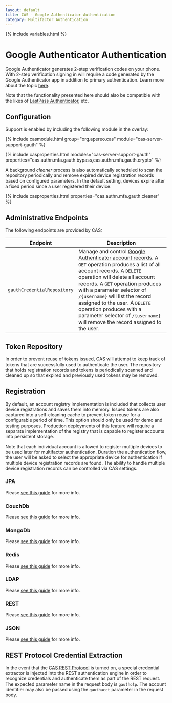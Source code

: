 ```yaml
---
layout: default
title: CAS - Google Authenticator Authentication
category: Multifactor Authentication
---
```


{% include variables.html %}

# Google Authenticator Authentication

Google Authenticator generates 2-step verification codes on your phone. With 2-step 
verification signing in will require a code generated by the 
Google Authenticator app in addition to primary authentication. Learn 
more about the topic [here](https://en.wikipedia.org/wiki/Google_Authenticator).

Note that the functionality presented here should also be compatible with 
the likes of [LastPass Authenticator](https://lastpass.com/auth), etc.

## Configuration

Support is enabled by including the following module in the overlay:

{% include casmodule.html group="org.apereo.cas" module="cas-server-support-gauth" %}

{% include casproperties.html
modules="cas-server-support-gauth"
properties="cas.authn.mfa.gauth.bypass,cas.authn.mfa.gauth.crypto" %}

A background *cleaner* process is also automatically scheduled to scan the
repository periodically and remove expired device registration records
based on configured parameters. In the default setting, devices
expire after a fixed period since a user registered their device.

{% include casproperties.html properties="cas.authn.mfa.gauth.cleaner" %}

## Administrative Endpoints

The following endpoints are provided by CAS:
 
| Endpoint                 | Description
|--------------------------|------------------------------------------------
| `gauthCredentialRepository`   | Manage and control [Google Authenticator account records](GoogleAuthenticator-Authentication.html). A `GET` operation produces a list of all account records. A `DELETE` operation will delete all account records. A `GET` operation produces with a parameter selector of `/{username}` will list the record assigned to the user. A `DELETE` operation produces with a parameter selector of `/{username}` will remove the record assigned to the user.

## Token Repository

In order to prevent reuse of tokens issued, CAS will attempt to keep track of 
tokens that are successfully used to authenticate the user.
The repository that holds registration records and tokens is periodically 
scanned and cleaned up so that expired and previously used tokens
may be removed.

## Registration

By default, an account registry implementation is included that collects user 
device registrations and saves them into memory.
Issued tokens are also captured into a self-cleaning cache to prevent token 
reuse for a configurable period of time.
This option should only be used for demo and testing purposes. Production 
deployments of this feature will require a separate
implementation of the registry that is capable to register accounts into persistent storage.

Note that each individual account is allowed to register multiple devices to be 
used later for multifactor authentication. Duration the
authentication flow, the user will be asked to select the appropriate device for 
authentication if multiple device registration records
are found. The ability to handle multiple device registration 
records can be controlled via CAS settings.

### JPA

Please [see this guide](GoogleAuthenticator-Authentication-Registration-JPA.html) for more info.

### CouchDb

Please [see this guide](GoogleAuthenticator-Authentication-Registration-CouchDb.html) for more info.

### MongoDb

Please [see this guide](GoogleAuthenticator-Authentication-Registration-MongoDb.html) for more info.

### Redis

Please [see this guide](GoogleAuthenticator-Authentication-Registration-Redis.html) for more info.

### LDAP

Please [see this guide](GoogleAuthenticator-Authentication-Registration-LDAP.html) for more info.

### REST

Please [see this guide](GoogleAuthenticator-Authentication-Registration-Rest.html) for more info.

### JSON

Please [see this guide](GoogleAuthenticator-Authentication-Registration-JSON.html) for more info.

## REST Protocol Credential Extraction 

In the event that the [CAS REST Protocol](../protocol/REST-Protocol.html) is turned on, a special credential extractor is injected into the REST authentication engine in order to recognize credentials and authenticate them as part of the REST request. 
The expected parameter name in the request body is `gauthotp`. The account identifier may also be passed using the `gauthacct` parameter in the request body.
